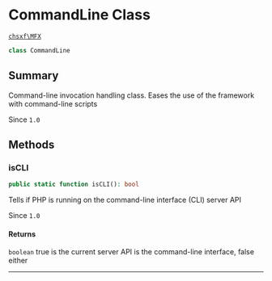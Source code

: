 # CommandLine Class

[`chsxf\MFX`](API-Namespace-chsxf_MFX)

```php
class CommandLine
```

## Summary

Command-line invocation handling class.
Eases the use of the framework with command-line scripts

Since `1.0`

## Methods

### isCLI

```php
public static function isCLI(): bool
```

Tells if PHP is running on the command-line interface (CLI) server API

Since `1.0`

#### Returns

`boolean` true is the current server API is the command-line interface, false either

---


